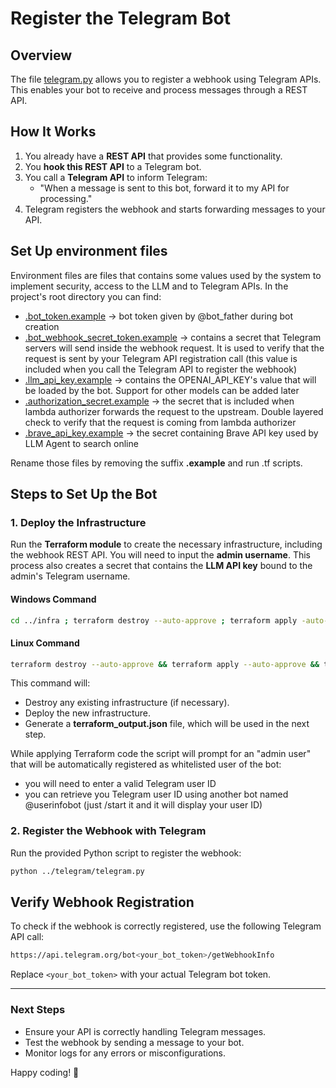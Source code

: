 # Register the Telegram Bot

## Overview
The file [telegram.py](../telegram/telegram.py) allows you to register a webhook using Telegram APIs. This enables your bot to receive and process messages through a REST API.

## How It Works
1. You already have a **REST API** that provides some functionality.
2. You **hook this REST API** to a Telegram bot.
3. You call a **Telegram API** to inform Telegram: 
   - "When a message is sent to this bot, forward it to my API for processing."
4. Telegram registers the webhook and starts forwarding messages to your API.

## Set Up environment files
Environment files are files that contains some values used by the system to implement
security, access to the LLM and to Telegram APIs.
In the project's root directory you can find:
- [.bot_token.example](../.bot_token.example) -> bot token given by @bot_father during bot creation
- [.bot_webhook_secret_token.example](../.bot_webhook_secret_token.example) -> contains a secret that Telegram servers will send inside the webhook request. It is used to verify that the request is sent by your Telegram API registration call (this value is included when you call the Telegram API to register the webhook)  
- [.llm_api_key.example](../.llm_api_key.example) -> contains the OPENAI_API_KEY's value that will be loaded by the bot. Support for other models can be added later
- [.authorization_secret.example](../.authorization_secret.example) -> the secret that is included when lambda authorizer forwards the request to the upstream. Double layered check to verify that the request is coming from lambda authorizer
- [.brave_api_key.example](../.brave_api_key.example) -> the secret containing Brave API key used by LLM Agent to search online

Rename those files by removing the suffix **.example** and run .tf scripts.

## Steps to Set Up the Bot
### **1. Deploy the Infrastructure**
Run the **Terraform module** to create the necessary infrastructure, including the webhook REST API. You will need to input the **admin username**. This process also creates a secret that contains the **LLM API key** bound to the admin's Telegram username.

#### **Windows Command**
```sh
cd ../infra ; terraform destroy --auto-approve ; terraform apply -auto-approve; terraform output -json | Out-File -Encoding utf8 terraform_output.json
```
#### **Linux Command**
```sh
terraform destroy --auto-approve && terraform apply --auto-approve && terraform output -json > terraform_output.json
```
This command will:
- Destroy any existing infrastructure (if necessary).
- Deploy the new infrastructure.
- Generate a **terraform_output.json** file, which will be used in the next step.

While applying Terraform code the script will prompt for an "admin user" that will be automatically registered as
whitelisted user of the bot:
- you will need to enter a valid Telegram user ID
- you can retrieve you Telegram user ID using another bot named @userinfobot (just /start it and it will display your user ID)

### **2. Register the Webhook with Telegram**
Run the provided Python script to register the webhook:
```sh
python ../telegram/telegram.py
```

## Verify Webhook Registration
To check if the webhook is correctly registered, use the following Telegram API call:
```sh
https://api.telegram.org/bot<your_bot_token>/getWebhookInfo
```
Replace `<your_bot_token>` with your actual Telegram bot token.

---
### **Next Steps**
- Ensure your API is correctly handling Telegram messages.
- Test the webhook by sending a message to your bot.
- Monitor logs for any errors or misconfigurations.

Happy coding! 🚀